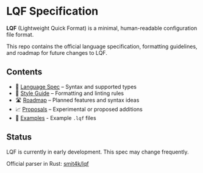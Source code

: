 # LQF Specification

**LQF** (Lightweight Quick Format) is a minimal, human-readable configuration file format.

This repo contains the official language specification, formatting guidelines, and roadmap for future changes to LQF.

## Contents

- 📜 [Language Spec](./spec.md) – Syntax and supported types
- 🎨 [Style Guide](./style.md) – Formatting and linting rules
- 🛣️ [Roadmap](./roadmap.md) – Planned features and syntax ideas
- 📈 [Proposals](./proposals/) – Experimental or proposed additions
- 📄 [Examples](./examples/) - Example `.lqf` files

## Status

LQF is currently in early development. This spec may change frequently.

Official parser in Rust: [smit4k/lqf](https://github.com/smit4k/lqf)
